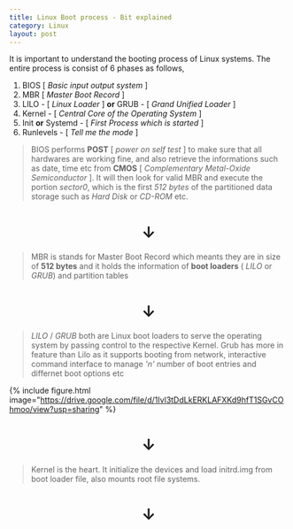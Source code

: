 ```yaml
---
title: Linux Boot process - Bit explained
category: Linux
layout: post
---
```

It is important to understand the booting process of Linux systems. The entire process is consist of 6 phases as follows,
  1. BIOS [ *Basic input output system* ]
  2. MBR [ *Master Boot Record* ]
  3. LILO - [ *Linux Loader* ] **or** GRUB - [ *Grand Unified Loader* ]
  4. Kernel - [ *Central Core of the Operating System* ]
  5. Init **or** Systemd - [ *First Process which is started* ]
  6. Runlevels - [ *Tell me the mode* ]

  > BIOS performs **POST** [ *power on self test* ] to make sure that all hardwares are working fine, and also retrieve the informations such as date, time etc from **CMOS** [ *Complementary Metal-Oxide Semiconductor* ]. It will then look for valid MBR and execute the portion *sector0*, which is the first *512 bytes* of the partitioned data storage such as *Hard Disk* or *CD-ROM* etc.

  <center><h1>&darr;</h1></center>

  > MBR is stands for Master Boot Record which meants they are in size of **512 bytes** and it holds the information of **boot loaders** ( *LILO* or *GRUB*) and partition tables

  <center><h1>&darr;</h1></center>

  > *LILO* / *GRUB* both are Linux boot loaders to serve the operating system by passing control to the respective Kernel. Grub has more in feature than Lilo as it supports booting from network, interactive command interface to manage *'n'* number of boot entries and differnet boot options etc

  {% include figure.html image="https://drive.google.com/file/d/1Ivl3tDdLkERKLAFXKd9hfT1SGvCOhmoo/view?usp=sharing" %}
  

  <center><h1>&darr;</h1></center>

  > Kernel is the heart. It initialize the devices and load initrd.img from boot loader file, also mounts root file systems.

  <center><h1>&darr;</h1></center>




